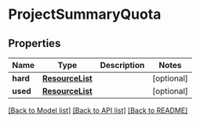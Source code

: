 # ProjectSummaryQuota

## Properties
Name | Type | Description | Notes
------------ | ------------- | ------------- | -------------
**hard** | [**ResourceList**](ResourceList.md) |  | [optional] 
**used** | [**ResourceList**](ResourceList.md) |  | [optional] 

[[Back to Model list]](../README.md#documentation-for-models) [[Back to API list]](../README.md#documentation-for-api-endpoints) [[Back to README]](../README.md)

